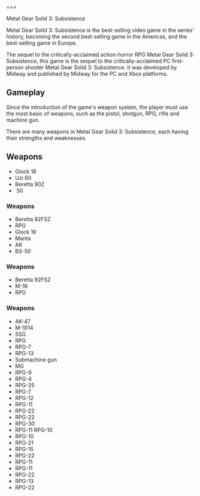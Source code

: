 
===

Metal Gear Solid 3: Subsistence

Metal Gear Solid 3: Subsistence is the best-selling video game in the series' history, becoming the second best-selling game in the Americas, and the best-selling game in Europe.

The sequel to the critically-acclaimed action-horror RPG Metal Gear Solid 3: Subsistence, this game is the sequel to the critically-acclaimed PC first-person shooter Metal Gear Solid 3: Subsistence. It was developed by Midway and published by Midway for the PC and Xbox platforms.  
  

## Gameplay

Since the introduction of the game's weapon system, the player must use the most basic of weapons, such as the pistol, shotgun, RPG, rifle and machine gun.  
  
 There are many weapons in Metal Gear Solid 3: Subsistence, each having their strengths and weaknesses.   
  
  

## Weapons

*   Glock 18
*   Uzi 60
*   Beretta 90Z
*   .50

### Weapons

*   Beretta 92FSZ
*   RPG
*   Glock 19
*   Manta
*   AK
*   BS-50

### Weapons

*   Beretta 92FSZ
*   M-16
*   RPG

### Weapons

*   AK-47
*   M-1014
*   SSG
*   RPG
*   RPG-7
*   RPG-13
*   Submachine gun
*   MG
*   RPG-9
*   RPG-4
*   RPG-25
*   RPG-7
*   RPG-12
*   RPG-11
*   RPG-22
*   RPG-22
*   RPG-30
*   RPG-11
  RPG-10
*   RPG-10
*   RPG-21
*   RPG-15
*   RPG-22
*   RPG-11
*   RPG-11
*   RPG-22
*   RPG-13
*   RPG-22

###
